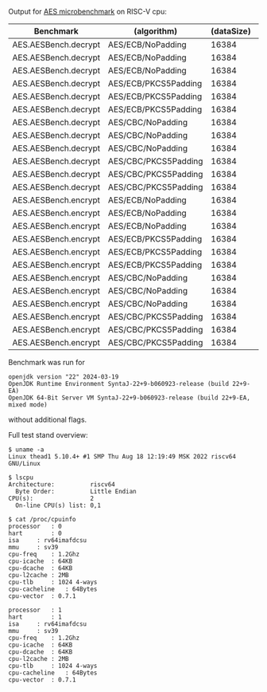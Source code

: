 Output for [AES microbenchmark](https://github.com/ArsenyBochkarev/OpenJDK-RISCV-Intrinsics/tree/main/benchmarks/AES) on RISC-V cpu:

| Benchmark            |          (algorithm)  |  (dataSize) | (keyLength) | (provider) | Mode  | Cnt |    Score |  Error | Units |
| -------------------- | --------------------- | ----------- | ----------- | ---------- | ----- | --- | -------- | ------ | ----- |
| AES.AESBench.decrypt |     AES/ECB/NoPadding |      16384  |        128  |            | thrpt |  40 | 1121.960 |  2.104 | ops/s |
| AES.AESBench.decrypt |     AES/ECB/NoPadding |      16384  |        192  |            | thrpt |  40 |  960.205 |  1.630 | ops/s |
| AES.AESBench.decrypt |     AES/ECB/NoPadding |      16384  |        256  |            | thrpt |  40 |  800.197 |  2.048 | ops/s |
| AES.AESBench.decrypt |  AES/ECB/PKCS5Padding |      16384  |        128  |            | thrpt |  40 | 1111.984 |  6.288 | ops/s |
| AES.AESBench.decrypt |  AES/ECB/PKCS5Padding |      16384  |        192  |            | thrpt |  40 |  917.539 | 15.172 | ops/s |
| AES.AESBench.decrypt |  AES/ECB/PKCS5Padding |      16384  |        256  |            | thrpt |  40 |  784.091 |  1.346 | ops/s |
| AES.AESBench.decrypt |     AES/CBC/NoPadding |      16384  |        128  |            | thrpt |  40 |  999.080 |  2.162 | ops/s |
| AES.AESBench.decrypt |     AES/CBC/NoPadding |      16384  |        192  |            | thrpt |  40 |  864.191 |  1.344 | ops/s |
| AES.AESBench.decrypt |     AES/CBC/NoPadding |      16384  |        256  |            | thrpt |  40 |  704.500 | 30.160 | ops/s |
| AES.AESBench.decrypt |  AES/CBC/PKCS5Padding |      16384  |        128  |            | thrpt |  40 |  988.080 |  4.690 | ops/s |
| AES.AESBench.decrypt |  AES/CBC/PKCS5Padding |      16384  |        192  |            | thrpt |  40 |  851.250 |  3.523 | ops/s |
| AES.AESBench.decrypt |  AES/CBC/PKCS5Padding |      16384  |        256  |            | thrpt |  40 |  720.222 | 13.399 | ops/s |
| AES.AESBench.encrypt |     AES/ECB/NoPadding |      16384  |        128  |            | thrpt |  40 |  937.420 |  1.363 | ops/s |
| AES.AESBench.encrypt |     AES/ECB/NoPadding |      16384  |        192  |            | thrpt |  40 |  795.749 |  1.231 | ops/s |
| AES.AESBench.encrypt |     AES/ECB/NoPadding |      16384  |        256  |            | thrpt |  40 |  698.942 |  0.810 | ops/s |
| AES.AESBench.encrypt |  AES/ECB/PKCS5Padding |      16384  |        128  |            | thrpt |  40 |  926.348 |  2.088 | ops/s |
| AES.AESBench.encrypt |  AES/ECB/PKCS5Padding |      16384  |        192  |            | thrpt |  40 |  788.583 |  1.852 | ops/s |
| AES.AESBench.encrypt |  AES/ECB/PKCS5Padding |      16384  |        256  |            | thrpt |  40 |  676.972 |  1.209 | ops/s |
| AES.AESBench.encrypt |     AES/CBC/NoPadding |      16384  |        128  |            | thrpt |  40 |  869.604 |  1.292 | ops/s |
| AES.AESBench.encrypt |     AES/CBC/NoPadding |      16384  |        192  |            | thrpt |  40 |  745.123 |  0.966 | ops/s |
| AES.AESBench.encrypt |     AES/CBC/NoPadding |      16384  |        256  |            | thrpt |  40 |  650.811 |  1.218 | ops/s |
| AES.AESBench.encrypt |  AES/CBC/PKCS5Padding |      16384  |        128  |            | thrpt |  40 |  855.893 |  1.497 | ops/s |
| AES.AESBench.encrypt |  AES/CBC/PKCS5Padding |      16384  |        192  |            | thrpt |  40 |  734.357 |  1.277 | ops/s |
| AES.AESBench.encrypt |  AES/CBC/PKCS5Padding |      16384  |        256  |            | thrpt |  40 |  641.340 |  1.124 | ops/s |


Benchmark was run for

```
openjdk version "22" 2024-03-19
OpenJDK Runtime Environment SyntaJ-22+9-b060923-release (build 22+9-EA)
OpenJDK 64-Bit Server VM SyntaJ-22+9-b060923-release (build 22+9-EA, mixed mode)
```

without additional flags.

Full test stand overview:

```
$ uname -a
Linux thead1 5.10.4+ #1 SMP Thu Aug 18 12:19:49 MSK 2022 riscv64 GNU/Linux
```

```
$ lscpu
Architecture:          riscv64
  Byte Order:          Little Endian
CPU(s):                2
  On-line CPU(s) list: 0,1
```

```
$ cat /proc/cpuinfo
processor	: 0
hart		: 0
isa		: rv64imafdcsu
mmu		: sv39
cpu-freq	: 1.2Ghz
cpu-icache	: 64KB
cpu-dcache	: 64KB
cpu-l2cache	: 2MB
cpu-tlb		: 1024 4-ways
cpu-cacheline	: 64Bytes
cpu-vector	: 0.7.1

processor	: 1
hart		: 1
isa		: rv64imafdcsu
mmu		: sv39
cpu-freq	: 1.2Ghz
cpu-icache	: 64KB
cpu-dcache	: 64KB
cpu-l2cache	: 2MB
cpu-tlb		: 1024 4-ways
cpu-cacheline	: 64Bytes
cpu-vector	: 0.7.1
```
